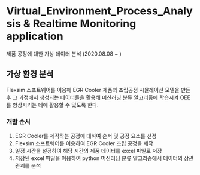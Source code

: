 # Virtual_Environment_Process_Analysis & Realtime Monitoring application
제품 공정에 대한 가상 데이터 분석 (2020.08.08 ~ )

## 가상 환경 분석 
Flexsim 소프트웨어를 이용해 EGR Cooler 제품의 조립공정 시뮬레이션 모델을 만든 후 그 과정에서 생성되는 데이터들을 활용해 머신러닝 분류 알고리즘에 학습시켜 OEE를 항샹시키는 데에 활용할 수 있도록 한다.
  ### 개발 순서
  1. EGR Cooler를 제작하는 공정에 대하여 순서 및 공정 요소를 선정
  2. Flexsim 소프트웨어를 이용하여 EGR Cooler 조립 공정을 제작
  3. 일정 시간을 설정하여 해당 시간의 제품 데이터를 excel 파일로 저장
  4. 저장된 excel 파일을 이용하여 python 머신러닝 분류 알고리즘에서 데이터의 상관관계를 분석
